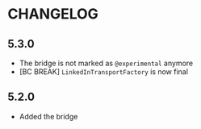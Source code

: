 CHANGELOG
=========

5.3.0
-----

 * The bridge is not marked as `@experimental` anymore
* [BC BREAK] `LinkedInTransportFactory` is now final

5.2.0
-----

 * Added the bridge
